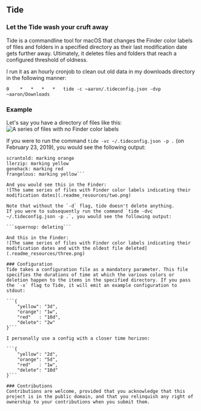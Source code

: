 ## Tide
### Let the Tide wash your cruft away

Tide is a commandline tool for macOS that changes the Finder color labels of files and folders in a specified directory as their last modification date gets further away. Ultimately, it deletes files and folders that reach a configured threshold of oldness.

I run it as an hourly cronjob to clean out old data in my downloads directory in the following manner:

```0	*	*	*	*	tide -c ~aaron/.tideconfig.json -dvp ~aaron/Downloads```

### Example
Let's say you have a directory of files like this:
![A series of files with no Finder color labels](.readme_resources/one.png)

If you were to run the command `tide -vc ~/.tideconfig.json -p .` (on February 23, 2019), you would see the following output:

```squernop: would delete
scrantold: marking orange
llerzip: marking yellow
genehack: marking red
frangelous: marking yellow```

And you would see this in the Finder:
![The same series of files with Finder color labels indicating their modification dates](.readme_resources/two.png)

Note that without the `-d` flag, tide doesn't delete anything.  
If you were to subsequently run the command `tide -dvc ~/.tideconfig.json -p .`, you would see the following output:

```squernop: deleting```

And this in the Finder:
![The same series of files with Finder color labels indicating their modification dates and with the oldest file deleted](.readme_resources/three.png)

### Configuration
Tide takes a configuration file as a mandatory parameter. This file specifies the durations of time at which the various colors or deletion happen to the items in the specified directory. If you pass the `-x` flag to Tide, it will emit an example configuration to stdout:

```{
	"yellow": "3d",
	"orange": "1w",
	"red"	: "10d",
	"delete": "2w"
}```

I personally use a config with a closer time horizon:

```{
	"yellow": "2d",
	"orange": "5d",
	"red"	: "1w",
	"delete": "10d"
}```

### Contributions
Contributions are welcome, provided that you acknowledge that this project is in the public domain, and that you relinquish any right of ownership to your contributions when you submit them.